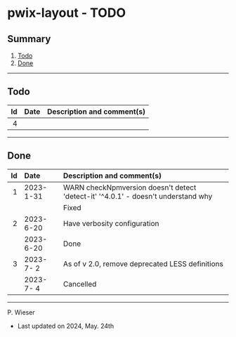 # pwix-layout - TODO

## Summary

1. [Todo](#todo)
2. [Done](#done)

---
## Todo

|   Id | Date       | Description and comment(s) |
| ---: | :---       | :---                       |
|    4 |  |  |

---
## Done

|   Id | Date       | Description and comment(s) |
| ---: | :---       | :---                       |
|    1 | 2023- 1-31 | WARN checkNpmversion doesn't detect 'detect-it' '^4.0.1' - doesn't understand why |
|      |            | Fixed |
|    2 | 2023- 6-20 | Have verbosity configuration |
|      | 2023- 6-20 | Done |
|    3 | 2023- 7- 2 | As of v 2.0, remove deprecated LESS definitions |
|      | 2023- 7- 4 | Cancelled |

---
P. Wieser
- Last updated on 2024, May. 24th
